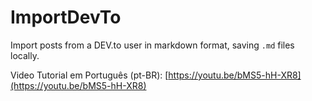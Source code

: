 # ImportDevTo

Import posts from a DEV.to user in markdown format, saving `.md` files locally.

Video Tutorial em Português (pt-BR): [https://youtu.be/bMS5-hH-XR8](https://youtu.be/bMS5-hH-XR8)